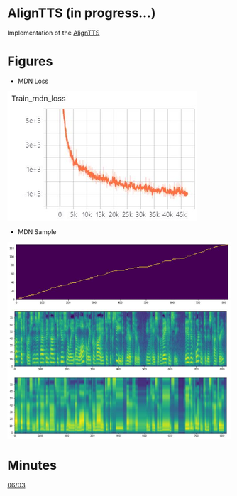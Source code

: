 # AlignTTS (in progress...)
Implementation of the [AlignTTS](https://arxiv.org/abs/2003.01950)  

# Figures
- MDN Loss  
<img src="figures/mdn loss.JPG">  

- MDN Sample  
<img src="figures/mdn sample.JPG">  

# Minutes
[06/03](https://docs.google.com/presentation/d/16dwDcp_hcn4mpmBYnBHqx6ibeAM-tNJ494buLPHPnu8/edit?usp=sharing)
